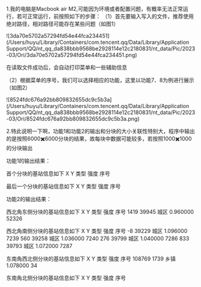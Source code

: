 1.我的电脑是Macbook air M2,可能因为环境或者配置问题，有概率无法正常运行，若可正常运行，前按照如下的步骤：
（1）首先要输入写入的文件，推荐使用绝对路径，相对路径可能存在某些问题（如图1）

![3da70e5702a57294fd54e44fca234451](/Users/huyu/Library/Containers/com.tencent.qq/Data/Library/Application Support/QQ/nt_qq_da838bbb9568be2928114e12c2180831/nt_data/Pic/2023-03/Ori/3da70e5702a57294fd54e44fca234451.png)

在读取文件成功后，会自动打印菜单和一些辅助信息

（2）根据菜单的序号，我们可以选择相应的功能，这里以功能7、8为例进行展示（如图2）



![8524fdc676a92bb809832655dc9c5b3a](/Users/huyu/Library/Containers/com.tencent.qq/Data/Library/Application Support/QQ/nt_qq_da838bbb9568be2928114e12c2180831/nt_data/Pic/2023-03/Ori/8524fdc676a92bb809832655dc9c5b3a.png)

2.特此说明一下啊，功能1和功能2的输出和分块的大小关联性特别大，程序中输出的是按照6000✖️6000分块的结果，故每块中数据可能较多，若按照1000✖️1000的分块输出

功能1的输出结果：

首个分块的基站信息如下
    X    Y   类型    强度    序号

最后一个分块的基站信息如下
    X    Y   类型    强度    序号



功能2的输出结果：

西北角东侧分块的基站信息如下
    X    Y   类型    强度    序号
  1419 39945 城区  0.960000 52326

西北角南侧分块的基站信息如下
    X    Y   类型    强度    序号
    -8 39229 城区  1.096000 7239
   560 39258 城区  1.036000 7240
   276 39799 城区  1.040000 7286
   833 39793 城区  1.072000 7287

东南角西北侧分块的基站信息如下
    X    Y   类型    强度    序号
108769  1739 乡镇  1.078000 34

东南角北侧分块的基站信息如下
    X    Y   类型    强度    序号

